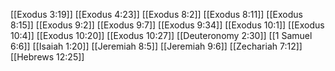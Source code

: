 [[Exodus 3:19]]
[[Exodus 4:23]]
[[Exodus 8:2]]
[[Exodus 8:11]]
[[Exodus 8:15]]
[[Exodus 9:2]]
[[Exodus 9:7]]
[[Exodus 9:34]]
[[Exodus 10:1]]
[[Exodus 10:4]]
[[Exodus 10:20]]
[[Exodus 10:27]]
[[Deuteronomy 2:30]]
[[1 Samuel 6:6]]
[[Isaiah 1:20]]
[[Jeremiah 8:5]]
[[Jeremiah 9:6]]
[[Zechariah 7:12]]
[[Hebrews 12:25]]
